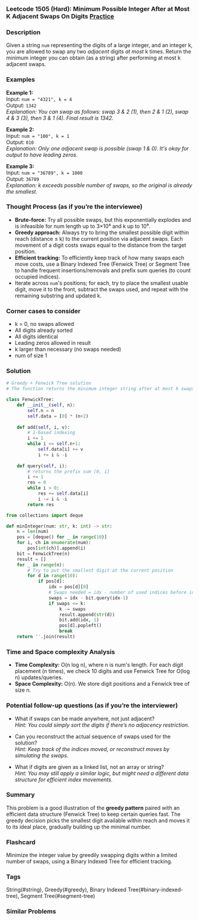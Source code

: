 ### Leetcode 1505 (Hard): Minimum Possible Integer After at Most K Adjacent Swaps On Digits [Practice](https://leetcode.com/problems/minimum-possible-integer-after-at-most-k-adjacent-swaps-on-digits)

### Description  
Given a string `num` representing the digits of a large integer, and an integer k, you are allowed to swap any two *adjacent* digits *at most* k times. Return the minimum integer you can obtain (as a string) after performing at most k adjacent swaps.

### Examples  

**Example 1:**  
Input: `num = "4321", k = 4`  
Output: `1342`  
*Explanation: You can swap as follows: swap 3 & 2 (1), then 2 & 1 (2), swap 4 & 3 (3), then 3 & 1 (4). Final result is 1342.*

**Example 2:**  
Input: `num = "100", k = 1`  
Output: `010`  
*Explanation: Only one adjacent swap is possible (swap 1 & 0). It's okay for output to have leading zeros.*

**Example 3:**  
Input: `num = "36789", k = 1000`  
Output: `36789`  
*Explanation: k exceeds possible number of swaps, so the original is already the smallest.*

### Thought Process (as if you’re the interviewee)  
- **Brute-force:** Try all possible swaps, but this exponentially explodes and is infeasible for num length up to 3×10⁴ and k up to 10⁹.
- **Greedy approach:** Always try to bring the smallest possible digit within reach (distance ≤ k) to the current position via adjacent swaps. Each movement of a digit costs swaps equal to the distance from the target position.
- **Efficient tracking:** To efficiently keep track of how many swaps each move costs, use a Binary Indexed Tree (Fenwick Tree) or Segment Tree to handle frequent insertions/removals and prefix sum queries (to count occupied indices).
- Iterate across `num`'s positions; for each, try to place the smallest usable digit, move it to the front, subtract the swaps used, and repeat with the remaining substring and updated k.

### Corner cases to consider  
- k = 0, no swaps allowed
- All digits already sorted
- All digits identical
- Leading zeros allowed in result
- k larger than necessary (no swaps needed)
- num of size 1

### Solution

```python
# Greedy + Fenwick Tree solution
# The function returns the minimum integer string after at most k swaps.

class FenwickTree:
    def __init__(self, n):
        self.n = n
        self.data = [0] * (n+2)
        
    def add(self, i, v):
        # 1-based indexing
        i += 1
        while i <= self.n+1:
            self.data[i] += v
            i += i & -i
    
    def query(self, i):
        # returns the prefix sum [0, i]
        i += 1
        res = 0
        while i > 0:
            res += self.data[i]
            i -= i & -i
        return res

from collections import deque

def minInteger(num: str, k: int) -> str:
    n = len(num)
    pos = [deque() for _ in range(10)]
    for i, ch in enumerate(num):
        pos[int(ch)].append(i)
    bit = FenwickTree(n)
    result = []
    for _ in range(n):
        # Try to put the smallest digit at the current position
        for d in range(10):
            if pos[d]:
                idx = pos[d][0]
                # Swaps needed = idx - number of used indices before idx
                swaps = idx - bit.query(idx-1)
                if swaps <= k:
                    k -= swaps
                    result.append(str(d))
                    bit.add(idx, 1)
                    pos[d].popleft()
                    break
    return ''.join(result)
```

### Time and Space complexity Analysis  

- **Time Complexity:** O(n log n), where n is num's length. For each digit placement (n times), we check 10 digits and use Fenwick Tree for O(log n) updates/queries.
- **Space Complexity:** O(n). We store digit positions and a Fenwick tree of size n.

### Potential follow-up questions (as if you’re the interviewer)  

- What if swaps can be made anywhere, not just adjacent?  
  *Hint: You could simply sort the digits if there’s no adjacency restriction.*

- Can you reconstruct the actual sequence of swaps used for the solution?  
  *Hint: Keep track of the indices moved, or reconstruct moves by simulating the swaps.*

- What if digits are given as a linked list, not an array or string?  
  *Hint: You may still apply a similar logic, but might need a different data structure for efficient index movements.*

### Summary
This problem is a good illustration of the **greedy pattern** paired with an efficient data structure (Fenwick Tree) to keep certain queries fast. The greedy decision picks the smallest digit available within reach and moves it to its ideal place, gradually building up the minimal number.


### Flashcard
Minimize the integer value by greedily swapping digits within a limited number of swaps, using a Binary Indexed Tree for efficient tracking.

### Tags
String(#string), Greedy(#greedy), Binary Indexed Tree(#binary-indexed-tree), Segment Tree(#segment-tree)

### Similar Problems

